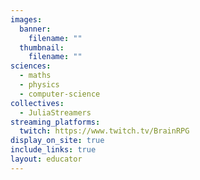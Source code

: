 ```yaml
---
images:
  banner:
    filename: ""
  thumbnail:
    filename: ""
sciences:
  - maths
  - physics
  - computer-science
collectives:
  - JuliaStreamers
streaming_platforms:
  twitch: https://www.twitch.tv/BrainRPG
display_on_site: true
include_links: true
layout: educator
---
```

